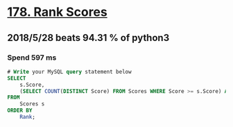 # [178. Rank Scores](https://leetcode.com/problems/rank-scores/description/)

## 2018/5/28 beats 94.31 % of python3
### Spend 597 ms
```sql
# Write your MySQL query statement below
SELECT
    s.Score,
    (SELECT COUNT(DISTINCT Score) FROM Scores WHERE Score >= s.Score) AS 'Rank'
FROM
    Scores s
ORDER BY
    Rank;
```
